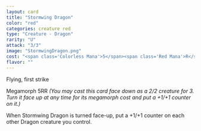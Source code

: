 ```yaml
---
layout: card
title: "Stormwing Dragon"
color: "red"
categories: creature red
type: "Creature - Dragon"
rarity: "U"
attack: "3/3"
image: "StormwingDragon.png"
cost: "<span class='Colorless Mana'>5</span><span class='Red Mana'>R</span>"
flavor: ""
---
```


Flying, first strike

Megamorph <span class="Colorless Mana">5</span><span class="Red Mana">R</span><span class="Red Mana">R</span> <em>(You may cast this card face down as a 2/2 creature for <span class="Colorless Mana">3</span>. Turn it face up at any time for its megamorph cost and put a +1/+1 counter on it.)</em>

When Stormwing Dragon is turned face-up, put a +1/+1 counter on each other Dragon creature you control.
